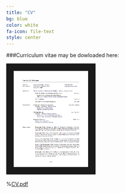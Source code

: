 ```yaml
---
title: "CV"
bg: blue
color: white
fa-icon: file-text
style: center
---
```


###Curriculum vitae may be dowloaded here:

<div style="center">
     <a href="http://timbeissinger.github.io/docs/tbeissingerCV_publish.pdf" target="_blank">
    <img src="img/cv_img.png" alt="CV" title="Picture" width="200" border="20"/>
    </a>
</div>

%[CV.pdf](http://timbeissinger.github.io/docs/tbeissingerCV_Feb_2015.pdf)

